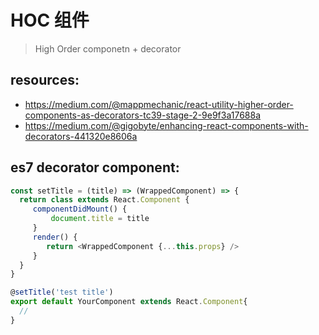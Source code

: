 # HOC 组件
> High Order componetn + decorator

## resources:
- https://medium.com/@mappmechanic/react-utility-higher-order-components-as-decorators-tc39-stage-2-9e9f3a17688a
- https://medium.com/@gigobyte/enhancing-react-components-with-decorators-441320e8606a

## es7 decorator component:
```js
const setTitle = (title) => (WrappedComponent) => {
  return class extends React.Component {
     componentDidMount() {
         document.title = title
     }
     render() {
        return <WrappedComponent {...this.props} />
     }
  }
}

@setTitle('test title')
export default YourComponent extends React.Component{
  //
}
```
